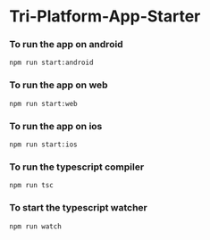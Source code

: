 # Tri-Platform-App-Starter
### To run the app on android 
`npm run start:android`
### To run the app on web 
`npm run start:web`
### To run the app on ios
`npm run start:ios`
### To run the  typescript compiler
`npm run tsc`
### To start the typescript watcher
`npm run watch`
